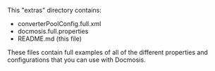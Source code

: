 This "extras" directory contains:

  * converterPoolConfig.full.xml
  * docmosis.full.properties
  * README.md (this file)

These files contain full examples of all of the different properties
and configurations that you can use with Docmosis.
